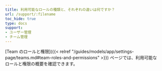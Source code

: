```yaml
---
title: 利用可能なロールの種類と、それぞれの違いは何ですか？
url: /support/:filename
toc_hide: true
type: docs
support:
- ユーザー管理
- チーム管理
---
```


[Team のロールと権限]({{< relref "/guides/models/app/settings-page/teams.md#team-roles-and-permissions" >}}) ページでは、利用可能なロールと権限の概要を確認できます。